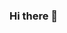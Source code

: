 ### Hi there 👋

<!--
**Sundorius/Sundorius** is a ✨ _special_ ✨ repository because its `README.md` (this file) appears on your GitHub profile.
[![Sundoriu's GitHub stats](https://github-readme-stats.vercel.app/api?username=anuraghazra)](https://github.com/anuraghazra/github-readme-stats)

Here are some ideas to get you started:

- 🔭 I’m currently working on ...
- 🌱 I’m currently learning ...
- 👯 I’m looking to collaborate on ...
- 🤔 I’m looking for help with ...
- 💬 Ask me about ...
- 📫 How to reach me: ...
- 😄 Pronouns: ...
- ⚡ Fun fact: ...
-->
